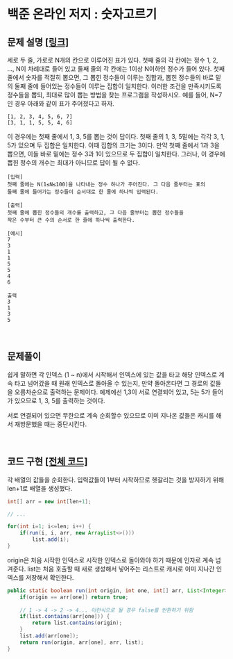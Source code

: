 # 백준 온라인 저지 : 숫자고르기

## 문제 설명 [[링크]](https://www.acmicpc.net/problem/2668)

세로 두 줄, 가로로 N개의 칸으로 이루어진 표가 있다. 첫째 줄의 각 칸에는 정수 1, 2, …, N이 차례대로 들어 있고 둘째 줄의 각 칸에는 1이상 N이하인 정수가 들어 있다. 첫째 줄에서 숫자를 적절히 뽑으면, 그 뽑힌 정수들이 이루는 집합과, 뽑힌 정수들의 바로 밑의 둘째 줄에 들어있는 정수들이 이루는 집합이 일치한다. 이러한 조건을 만족시키도록 정수들을 뽑되, 최대로 많이 뽑는 방법을 찾는 프로그램을 작성하시오. 예를 들어, N=7인 경우 아래와 같이 표가 주어졌다고 하자.

```
[1, 2, 3, 4, 5, 6, 7]
[3, 1, 1, 5, 5, 4, 6]
```

이 경우에는 첫째 줄에서 1, 3, 5를 뽑는 것이 답이다. 첫째 줄의 1, 3, 5밑에는 각각 3, 1, 5가 있으며 두 집합은 일치한다. 이때 집합의 크기는 3이다. 만약 첫째 줄에서 1과 3을 뽑으면, 이들 바로 밑에는 정수 3과 1이 있으므로 두 집합이 일치한다. 그러나, 이 경우에 뽑힌 정수의 개수는 최대가 아니므로 답이 될 수 없다.


```
[입력]
첫째 줄에는 N(1≤N≤100)을 나타내는 정수 하나가 주어진다. 그 다음 줄부터는 표의 
둘째 줄에 들어가는 정수들이 순서대로 한 줄에 하나씩 입력된다.

[출력]
첫째 줄에 뽑힌 정수들의 개수를 출력하고, 그 다음 줄부터는 뽑힌 정수들을 
작은 수부터 큰 수의 순서로 한 줄에 하나씩 출력한다.

[예시]
7
3
1
1
5
5
4
6

출력
3
1
3
5
```



​    

## 문제풀이

쉽게 말하면 각 인덱스 (1 ~ n)에서 시작해서 인덱스에 있는 값을 타고 해당 인덱스로 계속 타고 넘어갔을 때 원래 인덱스로 돌아올 수 있는지, 만약 돌아온다면 그 경로의 값들을 오름차순으로 출력하는 문제이다.  예제에선 1,3이 서로 연결되어 있고, 5는 5가 들어가 있으므로 1, 3, 5를 출력하는 것이다.

서로 연결되어 있으면 무한으로 계속 순회할수 있으므로 이미 지나온 값들은 캐시를 해서 재방문했을 때는 중단시킨다.



​    

## 코드 구현 [[전체 코드]](./Main.java)

각 배열의 값들을 순회한다. 입력값들이 1부터 시작하므로 헷갈리는 것을 방지하기 위해 len+1로 배열을 생성했다.

```java
int[] arr = new int[len+1];

// ...

for(int i=1; i<=len; i++) {
    if(run(i, i, arr, new ArrayList<>()))
        list.add(i);
}
```

origin은 처음 시작한 인덱스로 시작한 인덱스로 돌아와야 하기 때문에 인자로 계속 넘겨준다. list는 처음 호출할 때 새로 생성해서 넣어주는 리스트로 캐시로 이미 지나간 인덱스를 저장해서 확인한다.

```java
public static boolean run(int origin, int one, int[] arr, List<Integer> list) {
    if(origin == arr[one]) return true;
    
    // 1 -> 4 -> 2 -> 4... 이런식으로 될 경우 false를 반환하기 위함
    if(list.contains(arr[one])) {
        return list.contains(origin);
    }
    list.add(arr[one]);
    return run(origin, arr[one], arr, list);
}
```
